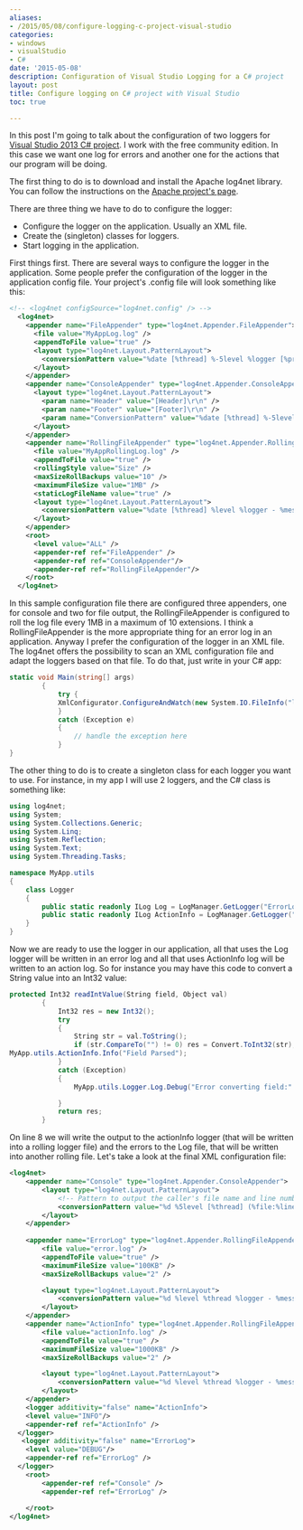```yaml
---
aliases:
- /2015/05/08/configure-logging-c-project-visual-studio
categories:
- windows 
- visualStudio 
- C#
date: '2015-05-08'
description: Configuration of Visual Studio Logging for a C# project
layout: post
title: Configure logging on C# project with Visual Studio
toc: true

---
```


In this post I'm going to talk about the configuration of two loggers for [Visual Studio 2013 C# project](https://www.visualstudio.com/en-us/downloads/download-visual-studio-vs.aspx). I work with the free community edition. In this case we want one log for errors and another one for the actions that our program will be doing.

The first thing to do is to download and install the Apache log4net library. You can follow the instructions on the [Apache project's page](http://logging.apache.org/log4net/).

There are three thing we have to do to configure the logger:
 - Configure the logger on the application. Usually an XML file.
 - Create the (singleton) classes for loggers.
 - Start logging in the application.

First things first. There are several ways to configure the logger in the application. Some people prefer the configuration of the logger in the application config file. Your project's .config file will look something like this:
 
```xml
<!-- <log4net configSource="log4net.config" /> -->
  <log4net>
    <appender name="FileAppender" type="log4net.Appender.FileAppender">
      <file value="MyAppLog.log" />
      <appendToFile value="true" />
      <layout type="log4net.Layout.PatternLayout">
        <conversionPattern value="%date [%thread] %-5level %logger [%property{NDC}] - %message%newline" />
      </layout>
    </appender>
    <appender name="ConsoleAppender" type="log4net.Appender.ConsoleAppender" >
      <layout type="log4net.Layout.PatternLayout">
        <param name="Header" value="[Header]\r\n" />
        <param name="Footer" value="[Footer]\r\n" />
        <param name="ConversionPattern" value="%date [%thread] %-5level %logger [%property{NDC}] - %message%newline" />
      </layout>
    </appender>
    <appender name="RollingFileAppender" type="log4net.Appender.RollingFileAppender">
      <file value="MyAppRollingLog.log" />
      <appendToFile value="true" />
      <rollingStyle value="Size" />
      <maxSizeRollBackups value="10" />
      <maximumFileSize value="1MB" />
      <staticLogFileName value="true" />
      <layout type="log4net.Layout.PatternLayout">
        <conversionPattern value="%date [%thread] %level %logger - %message%newline" />
      </layout>
    </appender>
    <root>
      <level value="ALL" />
      <appender-ref ref="FileAppender" />
      <appender-ref ref="ConsoleAppender"/>
      <appender-ref ref="RollingFileAppender"/>
    </root>
  </log4net>
```

In this sample configuration file there are configured three appenders, one for console and two for file output, the RollingFileAppender is configured to roll the log file every 1MB in a maximum of 10 extensions. I think a RollingFileAppender is the more appropriate thing for an error log in an application. Anyway I prefer the configuration of the logger in an XML file. The log4net offers the possibility to scan an XML configuration file and adapt the loggers based on that file. To do that, just write in your C# app:
 
```c#
static void Main(string[] args)
        {
            try { 
            XmlConfigurator.ConfigureAndWatch(new System.IO.FileInfo("lognet_config.txt"));  
            }
            catch (Exception e)
            {
                // handle the exception here
            }
}
```
 
The other thing to do is to create a singleton class for each logger you want to use. For instance, in my app I will use 2 loggers, and the C# class is something like:
 
```c#
using log4net;
using System;
using System.Collections.Generic;
using System.Linq;
using System.Reflection;
using System.Text;
using System.Threading.Tasks;

namespace MyApp.utils
{
    class Logger
    {
        public static readonly ILog Log = LogManager.GetLogger("ErrorLog");
        public static readonly ILog ActionInfo = LogManager.GetLogger("ActionInfo");
    }
}
``` 
 
Now we are ready to use the logger in our application, all that uses the Log logger will be written in an error log and all that uses ActionInfo log will be written to an action log.
So for instance you may have this code to convert a String value into an Int32 value:
 
```c#
protected Int32 readIntValue(String field, Object val)
        {
            Int32 res = new Int32();
            try
            {
                String str = val.ToString();
                if (str.CompareTo("") != 0) res = Convert.ToInt32(str);
MyApp.utils.ActionInfo.Info("Field Parsed");
            }
            catch (Exception)
            {
                MyApp.utils.Logger.Log.Debug("Error converting field:" + field);

            }
            return res;
        }
```

On line 8 we will write the output to the actionInfo logger (that will be written into a rolling logger file) and the errors to the Log file, that will be written into another rolling file.
Let's take a look at the final XML configuration file:
 
```xml
<log4net>
    <appender name="Console" type="log4net.Appender.ConsoleAppender">
        <layout type="log4net.Layout.PatternLayout">
            <!-- Pattern to output the caller's file name and line number -->
            <conversionPattern value="%d %5level [%thread] (%file:%line) - %message%newline" />
        </layout>
    </appender>
    
    <appender name="ErrorLog" type="log4net.Appender.RollingFileAppender">
        <file value="error.log" />
        <appendToFile value="true" />
        <maximumFileSize value="100KB" />
        <maxSizeRollBackups value="2" />

        <layout type="log4net.Layout.PatternLayout">
            <conversionPattern value="%d %level %thread %logger - %message%newline" />
        </layout>
    </appender>
	<appender name="ActionInfo" type="log4net.Appender.RollingFileAppender">
        <file value="actionInfo.log" />
        <appendToFile value="true" />
        <maximumFileSize value="1000KB" />
        <maxSizeRollBackups value="2" />

        <layout type="log4net.Layout.PatternLayout">
            <conversionPattern value="%d %level %thread %logger - %message%newline" />
        </layout>
    </appender>
    <logger additivity="false" name="ActionInfo">
    <level value="INFO"/>
    <appender-ref ref="ActionInfo" />
  </logger>
   <logger additivity="false" name="ErrorLog">
    <level value="DEBUG"/>
    <appender-ref ref="ErrorLog" />
  </logger>
    <root>
        <appender-ref ref="Console" />
        <appender-ref ref="ErrorLog" />
		
    </root>
</log4net>
```

